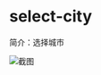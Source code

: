 # select-city

简介：选择城市

![截图](https://m.360buyimg.com/img/jfs/t1/143035/34/8541/31896/5f62075fEe046d3e2/ed3cd34d31ab4dee.jpg)





